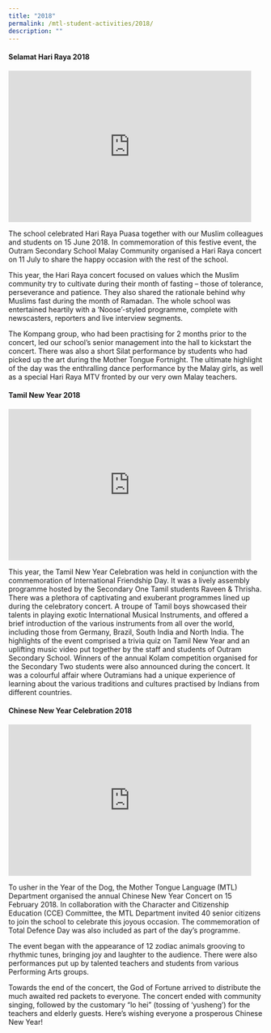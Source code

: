 ```yaml
---
title: "2018"
permalink: /mtl-student-activities/2018/
description: ""
---
```

#### **Selamat Hari Raya 2018**


<iframe allowfullscreen="true" height="299" width="480" frameborder="0" src="https://docs.google.com/presentation/d/e/2PACX-1vTGh4zwkqNWjUT5ZENXR1io_Fbag3VHuwvMXF9JGc7iXWZKCrcCncROchwg8I8yT7qG91RYgIFDXGUc/embed?start=false&amp;loop=false&amp;delayms=3000"></iframe>

The school celebrated Hari Raya Puasa together with our Muslim colleagues and students on 15 June 2018. In commemoration of this festive event, the Outram Secondary School Malay Community organised a Hari Raya concert on 11 July to share the happy occasion with the rest of the school.

This year, the Hari Raya concert focused on values which the Muslim community try to cultivate during their month of fasting – those of tolerance, perseverance and patience. They also shared the rationale behind why Muslims fast during the month of Ramadan. The whole school was entertained heartily with a ‘Noose’-styled programme, complete with newscasters, reporters and live interview segments.

The Kompang group, who had been practising for 2 months prior to the concert, led our school’s senior management into the hall to kickstart the concert. There was also a short Silat performance by students who had picked up the art during the Mother Tongue Fortnight. The ultimate highlight of the day was the enthralling dance performance by the Malay girls, as well as a special Hari Raya MTV fronted by our very own Malay teachers.

#### **Tamil New Year 2018**


<iframe allowfullscreen="true" height="299" width="480" frameborder="0" src="https://docs.google.com/presentation/d/e/2PACX-1vTrop1Z_v7wNRBSWem5VUdJdhZDgjFRzyv8SVoMdLimkJBvdmoB7f30twwNdCujsLI4hLorSXQos_gc/embed?start=false&amp;loop=false&amp;delayms=3000"></iframe>

This year, the Tamil New Year Celebration was held in conjunction with the commemoration of International Friendship Day. It was a lively assembly programme hosted by the Secondary One Tamil students Raveen & Thrisha. There was a plethora of captivating and exuberant programmes lined up during the celebratory concert. A troupe of Tamil boys showcased their talents in playing exotic International Musical Instruments, and offered a brief introduction of the various instruments from all over the world, including those from Germany, Brazil, South India and North India. The highlights of the event comprised a trivia quiz on Tamil New Year and an uplifting music video put together by the staff and students of Outram Secondary School. Winners of the annual Kolam competition organised for the Secondary Two students were also announced during the concert. It was a colourful affair where Outramians had a unique experience of learning about the various traditions and cultures practised by Indians from different countries.

#### **Chinese New Year Celebration 2018**


<iframe allowfullscreen="true" height="299" width="480" frameborder="0" src="https://docs.google.com/presentation/d/e/2PACX-1vRWeFTCZOKo8nccy07XCWElw8q960X5f4dHYqjeMJZsBMqnYAZNlYqarmK9qEGTQ4DvvYnZc3zLJWut/embed?start=false&amp;loop=false&amp;delayms=3000"></iframe>

To usher in the Year of the Dog, the Mother Tongue Language (MTL) Department organised the annual Chinese New Year Concert on 15 February 2018. In collaboration with the Character and Citizenship Education (CCE) Committee, the MTL Department invited 40 senior citizens to join the school to celebrate this joyous occasion. The commemoration of Total Defence Day was also included as part of the day’s programme.

The event began with the appearance of 12 zodiac animals grooving to rhythmic tunes, bringing joy and laughter to the audience. There were also performances put up by talented teachers and students from various Performing Arts groups.  

Towards the end of the concert, the God of Fortune arrived to distribute the much awaited red packets to everyone. The concert ended with community singing, followed by the customary “lo hei” (tossing of ‘yusheng’) for the teachers and elderly guests. Here’s wishing everyone a prosperous Chinese New Year!